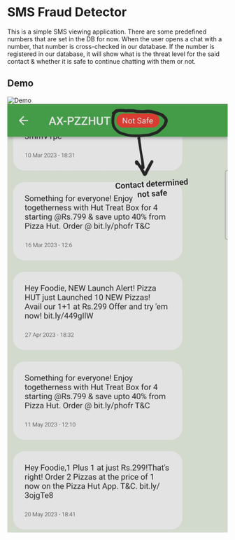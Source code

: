 # SMS Fraud Detector

This is a simple SMS viewing application.
There are some predefined numbers that are set in the DB for now.
When the user opens a chat with a number, that number is cross-checked in our database.
If the number is registered in our database, it will show what is the threat level for the said contact & whether it is safe to continue chatting with them or not.

## Demo

![Demo](https://github.com/LakshayDCoder/sms_read/blob/master/demo.gif)
![Not Safe Example](https://github.com/LakshayDCoder/sms_read/blob/master/not_safe.jpg)
